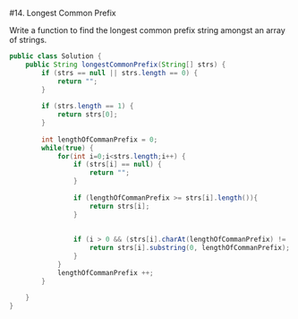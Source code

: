 #14. Longest Common Prefix  

Write a function to find the longest common prefix string amongst an array of strings.
```java
public class Solution {
    public String longestCommonPrefix(String[] strs) {
    	if (strs == null || strs.length == 0) {
    		return "";
    	}
    	
    	if (strs.length == 1) {
    		return strs[0];
    	}
    	
    	int lengthOfCommanPrefix = 0;
    	while(true) {
    		for(int i=0;i<strs.length;i++) {
    			if (strs[i] == null) {
    				return "";
    			}
    			
    			if (lengthOfCommanPrefix >= strs[i].length()){
    				return strs[i];
    			}	
    			
    		
    			if (i > 0 && (strs[i].charAt(lengthOfCommanPrefix) !=  strs[i-1].charAt(lengthOfCommanPrefix))) {
    				return strs[i].substring(0, lengthOfCommanPrefix);
    			}
    		}
    		lengthOfCommanPrefix ++;
    	}
        
    }
}
```